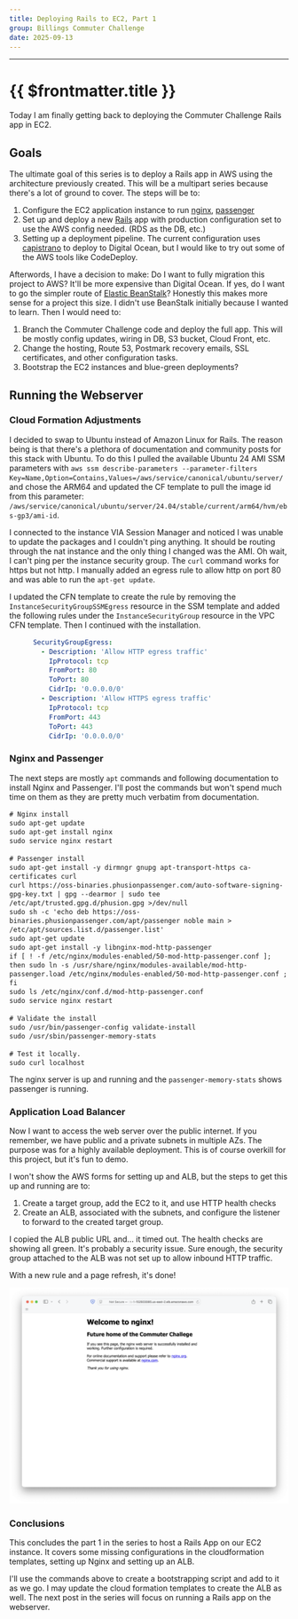 ```yaml
---
title: Deploying Rails to EC2, Part 1
group: Billings Commuter Challenge
date: 2025-09-13
---
```

---

# {{ $frontmatter.title }}

Today I am finally getting back to deploying the Commuter Challenge Rails app in EC2.

## Goals

The ultimate goal of this series is to deploy a Rails app in AWS using the architecture previously created. This will be a multipart series because there's a lot of ground to cover. The steps will be to:

1. Configure the EC2 application instance to run [nginx](https://nginx.org/en/), [passenger](https://www.phusionpassenger.com/docs/advanced_guides/developing_with_passenger/ruby/rails_integration.html#passenger-ruby-on-rails-integration)
2. Set up and deploy a new [Rails](https://rubyonrails.org) app with production configuration set to use the AWS config needed. (RDS as the DB, etc.)
3. Setting up a deployment pipeline. The current configuration uses [capistrano](https://capistranorb.com) to deploy to Digital Ocean, but I would like to try out some of the AWS tools like CodeDeploy.

Afterwords, I have a decision to make: Do I want to fully migration this project to AWS? It'll be more expensive than Digital Ocean. If yes, do I want to go the simpler route of [Elastic BeanStalk](https://docs.aws.amazon.com/elasticbeanstalk/latest/dg/ruby-rails-tutorial.html)? Honestly this makes more sense for a project this size. I didn't use BeanStalk initially because I wanted to learn. Then I would need to:

1. Branch the Commuter Challenge code and deploy the full app. This will be mostly config updates, wiring in DB, S3 bucket, Cloud Front, etc.
2. Change the hosting, Route 53, Postmark recovery emails, SSL certificates, and other configuration tasks.
3. Bootstrap the EC2 instances and blue-green deployments?

## Running the Webserver

### Cloud Formation Adjustments

I decided to swap to Ubuntu instead of Amazon Linux for Rails. The reason being is that there's a plethora of documentation and community posts for this stack with Ubuntu. To do this I pulled the available Ubuntu 24 AMI SSM parameters with `aws ssm describe-parameters --parameter-filters Key=Name,Option=Contains,Values=/aws/service/canonical/ubuntu/server/` and chose the ARM64 and updated the CF template to pull the image id from this parameter: `/aws/service/canonical/ubuntu/server/24.04/stable/current/arm64/hvm/ebs-gp3/ami-id`.

I connected to the instance VIA Session Manager and noticed I was unable to update the packages and I couldn't ping anything. It should be routing through the nat instance and the only thing I changed was the AMI. Oh wait, I can't ping per the instance security group. The `curl` command works for https but not http. I manually added an egress rule to allow http on port 80 and was able to run the `apt-get update`.

I updated the CFN template to create the rule by removing the `InstanceSecurityGroupSSMEgress` resource in the SSM template and added the following rules under the `InstanceSecurityGroup` resource in the VPC CFN template. Then I continued with the installation.

```yaml
      SecurityGroupEgress:
        - Description: 'Allow HTTP egress traffic'
          IpProtocol: tcp
          FromPort: 80
          ToPort: 80
          CidrIp: '0.0.0.0/0'
        - Description: 'Allow HTTPS egress traffic'
          IpProtocol: tcp
          FromPort: 443
          ToPort: 443
          CidrIp: '0.0.0.0/0'
```

### Nginx and Passenger

The next steps are mostly `apt` commands and following documentation to install Nginx and Passenger. I'll post the commands but won't spend much time on them as they are pretty much verbatim from documentation.

```shell
# Nginx install
sudo apt-get update
sudo apt-get install nginx
sudo service nginx restart

# Passenger install
sudo apt-get install -y dirmngr gnupg apt-transport-https ca-certificates curl
curl https://oss-binaries.phusionpassenger.com/auto-software-signing-gpg-key.txt | gpg --dearmor | sudo tee /etc/apt/trusted.gpg.d/phusion.gpg >/dev/null
sudo sh -c 'echo deb https://oss-binaries.phusionpassenger.com/apt/passenger noble main > /etc/apt/sources.list.d/passenger.list'
sudo apt-get update
sudo apt-get install -y libnginx-mod-http-passenger
if [ ! -f /etc/nginx/modules-enabled/50-mod-http-passenger.conf ]; then sudo ln -s /usr/share/nginx/modules-available/mod-http-passenger.load /etc/nginx/modules-enabled/50-mod-http-passenger.conf ; fi
sudo ls /etc/nginx/conf.d/mod-http-passenger.conf
sudo service nginx restart

# Validate the install
sudo /usr/bin/passenger-config validate-install
sudo /usr/sbin/passenger-memory-stats

# Test it locally. 
sudo curl localhost
```

The nginx server is up and running and the `passenger-memory-stats` shows passenger is running.

### Application Load Balancer

Now I want to access the web server over the public internet. If you remember, we have public and a private subnets in multiple AZs. The purpose was for a highly available deployment. This is of course overkill for this project, but it's fun to demo. 

I won't show the AWS forms for setting up and ALB, but the steps to get this up and running are to:

1. Create a target group, add the EC2 to it, and use HTTP health checks
2. Create an ALB, associated with the subnets, and configure the listener to forward to the created target group.

 I copied the ALB public URL and... it timed out. The health checks are showing all green. It's probably a security issue. Sure enough, the security group attached to the ALB was not set up to allow inbound HTTP traffic.
 
With a new rule and a page refresh, it's done!

![Nginx](/public/posts/bcc/nginx.png "Nginx default index page")

### Conclusions

This concludes the part 1 in the series to host a Rails App on our EC2 instance. It covers some missing configurations in the cloudformation templates, setting up Nginx and setting up an ALB. 

I'll use the commands above to create a bootstrapping script and add to it as we go. I may update the cloud formation templates to create the ALB as well. The next post in the series will focus on running a Rails app on the webserver. 